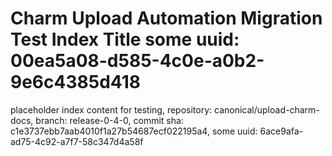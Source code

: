 # Charm Upload Automation Migration Test Index Title some uuid: 00ea5a08-d585-4c0e-a0b2-9e6c4385d418
 placeholder index content for testing,  repository: canonical/upload-charm-docs,  branch: release-0-4-0,  commit sha: c1e3737ebb7aab4010f1a27b54687ecf022195a4,  some uuid: 6ace9afa-ad75-4c92-a7f7-58c347d4a58f

